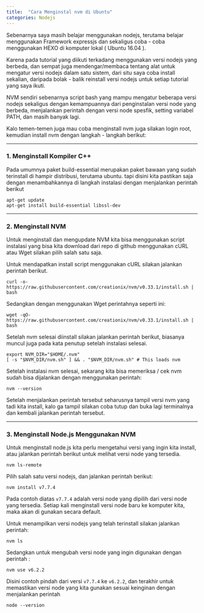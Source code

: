 ```yaml
---
title:  "Cara Menginstal nvm di Ubuntu"
categories: Nodejs
---
```

Sebenarnya saya masih belajar menggunakan nodejs, terutama belajar menggunakan Framework expressjs dan sekaligus coba - coba menggunakan HEXO di komputer lokal ( Ubuntu 16.04 ).

Karena pada tutorial yang diikuti terkadang menggunakan versi nodejs yang berbeda, dan sempat juga mendengar/membaca tentang alat untuk mengatur versi nodejs dalam satu sistem, dari situ saya coba install sekalian, daripada bolak - balik reinstall versi nodejs untuk setiap tutorial yang saya ikuti.

NVM sendiri sebenarnya script bash yang mampu mengatur beberapa versi nodejs sekaligus dengan kemampuannya dari penginstalan versi node yang berbeda, menjalankan perintah dengan versi node spesfik, setting variabel PATH, dan masih banyak lagi.

Kalo temen-temen juga mau coba menginstall nvm juga silakan login root, kemudian install nvm dengan langkah - langkah berikut:

----

### 1. Menginstall Kompiler C++
Pada umumnya paket build-essential merupakan paket bawaan yang sudah terinstall di hampir distribusi, terutama ubuntu. tapi disini kita pastikan saja dengan menambahkannya di langkah instalasi dengan menjalankan perintah berikut

```
apt-get update
apt-get install build-essential libssl-dev
```

----

### 2. Menginstall NVM
Untuk menginstall dan mengupdate NVM kita bisa menggunakan script instalasi yang bisa kita download dari repo di github menggunakan cURL atau Wget silakan pilih salah satu saja.

Untuk mendapatkan install script menggunakan cURL silakan jalankan perintah berikut.

```
curl -o- https://raw.githubusercontent.com/creationix/nvm/v0.33.1/install.sh | bash
```

Sedangkan dengan menggunakan Wget perintahnya seperti ini:

```
wget -qO- https://raw.githubusercontent.com/creationix/nvm/v0.33.1/install.sh | bash
```

Setelah nvm selesai diinstall silakan jalankan perintah berikut, biasanya muncul juga pada kata penutup setelah instalasi selesai.

```
export NVM_DIR="$HOME/.nvm"
[ -s "$NVM_DIR/nvm.sh" ] && . "$NVM_DIR/nvm.sh" # This loads nvm
```

Setelah instalasi nvm selesai, sekarang kita bisa memeriksa / cek nvm sudah bisa dijalankan dengan menggunakan perintah:

```
nvm --version
```

Setelah menjalankan perintah tersebut seharusnya tampil versi nvm yang tadi kita install, kalo ga tampil silakan coba tutup dan buka lagi terminalnya dan kembali jalankan perintah tersebut.

----

### 3. Menginstall Node.js Menggunakan NVM
Untuk menginstall node.js kita perlu mengetahui versi yang ingin kita install, atau jalankan perintah berikut untuk melihat versi node yang tersedia.

```
nvm ls-remote
```

Pilih salah satu versi nodejs, dan jalankan perintah berikut:

```
nvm install v7.7.4
```

Pada contoh diatas `v7.7.4` adalah versi node yang dipilih dari versi node yang tersedia. Setiap kali menginstall versi node baru ke komputer kita, maka akan di gunakan secara default.

Untuk menampilkan versi nodejs yang telah terinstall silakan jalankan perintah:

```
nvm ls
```

Sedangkan untuk mengubah versi node yang ingin digunakan dengan perintah :

```
nvm use v6.2.2
```

Disini contoh pindah dari versi `v7.7.4` ke `v6.2.2`, dan terakhir untuk memastikan versi node yang kita gunakan sesuai keinginan dengan menjalankan perintah

```
node --version
```